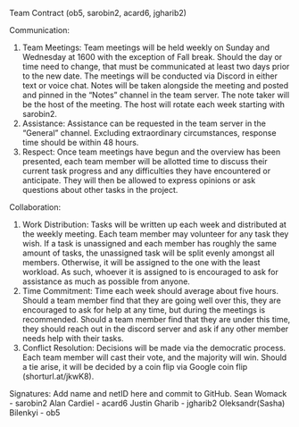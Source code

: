 ﻿Team Contract (ob5, sarobin2, acard6, jgharib2)


Communication:
1. Team Meetings: Team meetings will be held weekly on Sunday and Wednesday at 1600 with the exception of Fall break. Should the day or time need to change, that must be communicated at least two days prior to the new date. The meetings will be conducted via Discord in either text or voice chat. Notes will be taken alongside the meeting and posted and pinned in the “Notes” channel in the team server. The note taker will be the host of the meeting. The host will rotate each week starting with sarobin2.
2. Assistance: Assistance can be requested in the team server in the “General” channel. Excluding extraordinary circumstances, response time should be within 48 hours.
3. Respect: Once team meetings have begun and the overview has been presented, each team member will be allotted time to discuss their current task progress and any difficulties they have encountered or anticipate. They will then be allowed to express opinions or ask questions about other tasks in the project.


Collaboration:
1. Work Distribution: Tasks will be written up each week and distributed at the weekly meeting. Each team member may volunteer for any task they wish. If a task is unassigned and each member has roughly the same amount of tasks, the unassigned task will be split evenly amongst all members. Otherwise, it will be assigned to the one with the least workload. As such, whoever it is assigned to is encouraged to ask for assistance as much as possible from anyone.
2. Time Commitment: Time each week should average about five hours. Should a team member find that they are going well over this, they are encouraged to ask for help at any time, but during the meetings is recommended. Should a team member find that they are under this time, they should reach out in the discord server and ask if any other member needs help with their tasks.
3. Conflict Resolution: Decisions will be made via the democratic process. Each team member will cast their vote, and the majority will win. Should a tie arise, it will be decided by a coin flip via Google coin flip (shorturl.at/jkwK8).


Signatures:
        Add name and netID here and commit to GitHub.
        Sean Womack - sarobin2
        Alan Cardiel - acard6
        Justin Gharib - jgharib2
        Oleksandr(Sasha) Bilenkyi - ob5
